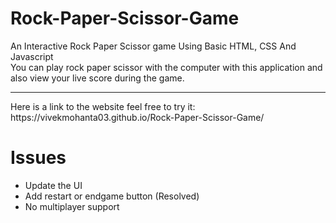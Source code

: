 # Rock-Paper-Scissor-Game
An Interactive Rock Paper Scissor game Using Basic HTML, CSS And Javascript
<br>
You can play rock paper scissor with the computer with this application and also view your live score during the game.
<hr>
Here is a link to the website feel free to try it: https://vivekmohanta03.github.io/Rock-Paper-Scissor-Game/


# Issues
- Update the UI
- Add restart or endgame button (Resolved)
- No multiplayer support
